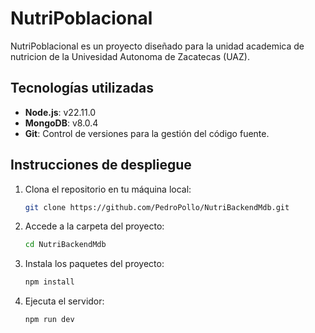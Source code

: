# NutriPoblacional

NutriPoblacional es un proyecto diseñado para la unidad academica de nutricion de la Univesidad Autonoma de Zacatecas (UAZ).

## Tecnologías utilizadas

- **Node.js**: v22.11.0  
- **MongoDB**: v8.0.4  
- **Git**: Control de versiones para la gestión del código fuente.

## Instrucciones de despliegue

1. Clona el repositorio en tu máquina local:
   ```bash
   git clone https://github.com/PedroPollo/NutriBackendMdb.git

2. Accede a la carpeta del proyecto:
    ```bash
   cd NutriBackendMdb

3. Instala los paquetes del proyecto:
    ```bash
    npm install

4. Ejecuta el servidor:
    ```bash
    npm run dev